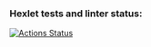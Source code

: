 ### Hexlet tests and linter status:
[![Actions Status](https://github.com/vadim-boot/js-react-developer-project-12/workflows/hexlet-check/badge.svg)](https://github.com/vadim-boot/js-react-developer-project-12/actions)